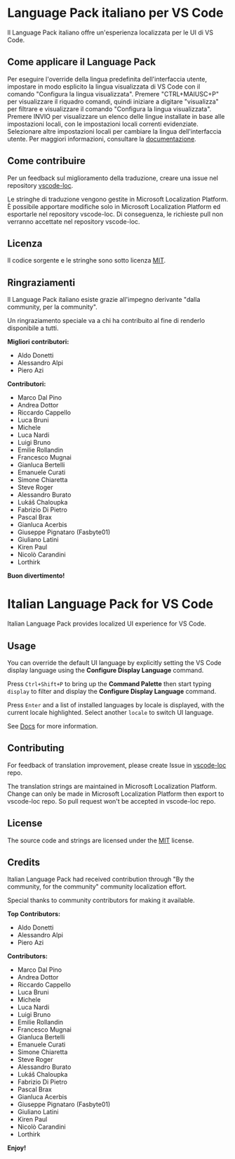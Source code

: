 # Language Pack italiano per VS Code

Il Language Pack italiano offre un'esperienza localizzata per le UI di VS Code.

## Come applicare il Language Pack

Per eseguire l'override della lingua predefinita dell'interfaccia utente, impostare in modo esplicito la lingua visualizzata di VS Code con il comando "Configura la lingua visualizzata".
Premere "CTRL+MAIUSC+P" per visualizzare il riquadro comandi, quindi iniziare a digitare "visualizza" per filtrare e visualizzare il comando "Configura la lingua visualizzata".
Premere INVIO per visualizzare un elenco delle lingue installate in base alle impostazioni locali, con le impostazioni locali correnti evidenziate. Selezionare altre impostazioni locali per cambiare la lingua dell'interfaccia utente.
Per maggiori informazioni, consultare la [documentazione](https://go.microsoft.com/fwlink/?LinkId=761051).

## Come contribuire

Per un feedback sul miglioramento della traduzione, creare una issue nel repository [vscode-loc](https://github.com/microsoft/vscode-loc).

Le stringhe di traduzione vengono gestite in Microsoft Localization Platform. È possibile apportare modifiche solo in Microsoft Localization Platform ed esportarle nel repository vscode-loc. Di conseguenza, le richieste pull non verranno accettate nel repository vscode-loc.
## Licenza

Il codice sorgente e le stringhe sono sotto licenza [MIT](https://github.com/Microsoft/vscode-loc/blob/master/LICENSE.md).

## Ringraziamenti

Il Language Pack italiano esiste grazie all'impegno derivante "dalla community, per la community".

Un ringraziamento speciale va a chi ha contribuito al fine di renderlo disponibile a tutti.

**Migliori contributori:**

* Aldo Donetti
* Alessandro Alpi
* Piero Azi

**Contributori:**

* Marco Dal Pino
* Andrea Dottor
* Riccardo Cappello
* Luca Bruni
* Michele
* Luca Nardi
* Luigi Bruno
* Emilie Rollandin
* Francesco Mugnai
* Gianluca Bertelli
* Emanuele Curati
* Simone Chiaretta
* Steve Roger
* Alessandro Burato
* Lukáš Chaloupka
* Fabrizio Di Pietro
* Pascal Brax
* Gianluca Acerbis
* Giuseppe Pignataro (Fasbyte01)
* Giuliano Latini
* Kiren Paul
* Nicolò Carandini
* Lorthirk

**Buon divertimento!**

#  Italian Language Pack for VS Code

Italian Language Pack provides localized UI experience for VS Code.

## Usage

You can override the default UI language by explicitly setting the VS Code display language using the **Configure Display Language** command.

Press `Ctrl+Shift+P` to bring up the **Command Palette** then start typing `display` to filter and display the **Configure Display Language** command.

Press `Enter` and a list of installed languages by locale is displayed, with the current locale highlighted. Select another `locale` to switch UI language.

See [Docs](https://go.microsoft.com/fwlink/?LinkId=761051) for more information.

## Contributing

For feedback of translation improvement, please create Issue in [vscode-loc](https://github.com/microsoft/vscode-loc) repo.

The translation strings are maintained in Microsoft Localization Platform. Change can only be made in Microsoft Localization Platform then export to vscode-loc repo. So pull request won't be accepted in vscode-loc repo.

## License

The source code and strings are licensed under the [MIT](https://github.com/Microsoft/vscode-loc/blob/master/LICENSE.md) license.

## Credits

Italian Language Pack had received contribution through "By the community, for the community" community localization effort.

Special thanks to community contributors for making it available.

**Top Contributors:**

* Aldo Donetti
* Alessandro Alpi
* Piero Azi

**Contributors:**

* Marco Dal Pino
* Andrea Dottor
* Riccardo Cappello
* Luca Bruni
* Michele
* Luca Nardi
* Luigi Bruno
* Emilie Rollandin
* Francesco Mugnai
* Gianluca Bertelli
* Emanuele Curati
* Simone Chiaretta
* Steve Roger
* Alessandro Burato
* Lukáš Chaloupka
* Fabrizio Di Pietro
* Pascal Brax
* Gianluca Acerbis
* Giuseppe Pignataro (Fasbyte01)
* Giuliano Latini
* Kiren Paul
* Nicolò Carandini
* Lorthirk

**Enjoy!**
